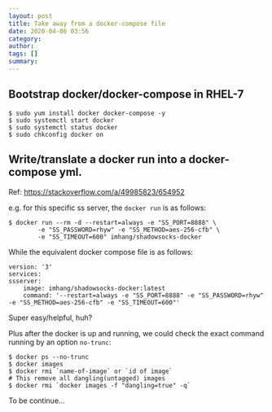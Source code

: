 ```yaml
---
layout: post
title: Take away from a docker-compose file
date: 2020-04-06 03:56
category: 
author: 
tags: []
summary: 
---
```


## Bootstrap docker/docker-compose in RHEL-7

    $ sudo yum install docker docker-compose -y
    $ sudo systemctl start docker
    $ sudo systemctl status docker
    $ sudo chkconfig docker on

## Write/translate a docker run into a docker-compose yml.

Ref: https://stackoverflow.com/a/49985823/654952

e.g. for this specific ss server, the `docker run` is as follows:

    $ docker run --rm -d --restart=always -e "SS_PORT=8888" \
            -e "SS_PASSWORD=rhyw" -e "SS_METHOD=aes-256-cfb" \
            -e "SS_TIMEOUT=600" imhang/shadowsocks-docker

While the equivalent docker compose file is as follows:

    version: '3'
    services:
    ssserver:
        image: imhang/shadowsocks-docker:latest
        command: '--restart=always -e "SS_PORT=8888" -e "SS_PASSWORD=rhyw" -e "SS_METHOD=aes-256-cfb" -e "SS_TIMEOUT=600"'

Super easy/helpful, huh?

Plus after the docker is up and running, we could check the exact command running by an option `no-trunc`:

    $ docker ps --no-trunc
    $ docker images
    $ docker rmi `name-of-image` or `id of image`
    # This remove all dangling(untagged) images
    $ docker rmi `docker images -f "dangling=true" -q`

To be continue...
